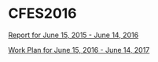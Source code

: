 # CFES2016

[Report for June 15, 2015 - June 14, 2016](CFES2015Report.pdf)

[Work Plan for June 15, 2016 - June 14, 2017](CFES2016Plan.pdf)